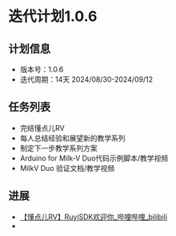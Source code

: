 # 迭代计划1.0.6

## 计划信息

- 版本号：1.0.6
- 迭代周期：14天 2024/08/30-2024/09/12

## 任务列表

- 完结懂点儿RV
- 每人总结经验和展望新的教学系列
- 制定下一步教学系列方案
- Arduino for Milk-V Duo代码示例脚本/教学视频
- MilkV Duo 验证文档/教学视频


## 进展

- [【懂点儿RV】RuyiSDK欢迎你_哔哩哔哩_bilibili](https://www.bilibili.com/video/BV12upMeEEH1/?spm_id_from=333.999.0.0&vd_source=417238cd96b1b549d14bcb35a9da3cf0)
- 

